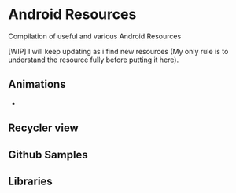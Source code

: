 # Android Resources
Compilation of useful and various Android Resources

[WIP] I will keep updating as i find new resources (My only rule is to
  understand the resource fully before putting it here).

## Animations
*

## Recycler view


## Github Samples

## Libraries
